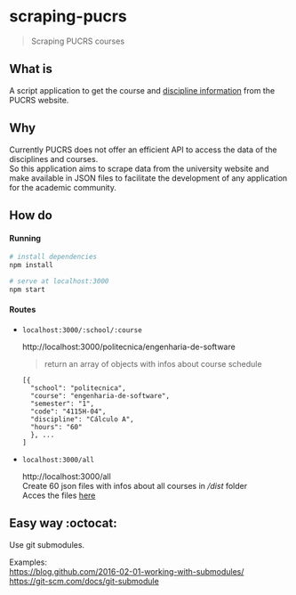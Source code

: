 # scraping-pucrs
> Scraping PUCRS courses

## What is  
A script application to get the course and [discipline information](dist/) from the PUCRS website.  
  
  
## Why  
Currently PUCRS does not offer an efficient API to access the data of the disciplines and courses.  
So this application aims to scrape data from the university website and make available in JSON files to facilitate the development of any application for the academic community.  
  
  
## How do  
#### Running
``` bash
# install dependencies
npm install

# serve at localhost:3000
npm start
```
#### Routes
- `localhost:3000/:school/:course`  

    http://localhost:3000/politecnica/engenharia-de-software  
    > return an array of objects with infos about course schedule  
    ```
    [{
      "school": "politecnica",
      "course": "engenharia-de-software",
      "semester": "1",
      "code": "4115H-04",
      "discipline": "Cálculo A",
      "hours": "60"
      }, ...
    ]
    ```


- `localhost:3000/all`  

   http://localhost:3000/all  
   Create 60 json files with infos about all courses in */dist* folder   
   Acces the files [here](dist/)  

## Easy way :octocat:  
Use git submodules.  

Examples:  
https://blog.github.com/2016-02-01-working-with-submodules/  
https://git-scm.com/docs/git-submodule  
